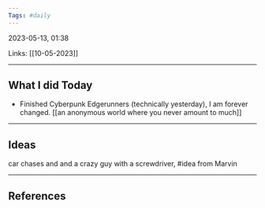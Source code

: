 ```yaml
---
Tags: #daily
---
```


2023-05-13, 01:38

Links: [[10-05-2023]]


---
## What I did Today

- Finished Cyberpunk Edgerunners (technically yesterday), I am forever changed. [[an anonymous world where you never amount to much]]

--- 
## Ideas
car chases and and a crazy guy with a screwdriver, #idea from Marvin


---
## References